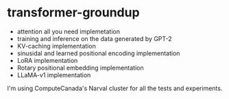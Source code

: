 # transformer-groundup

+ attention all you need implemetation 
+ training and inference on the data generated by GPT-2
+ KV-caching implementation 
+ sinusidal and learned positional encoding implementation
+ LoRA implementation
+ Rotary positional embedding implementation
+ LLaMA-v1 implementation

I'm using ComputeCanada's Narval cluster for all the tests and experiments. 

